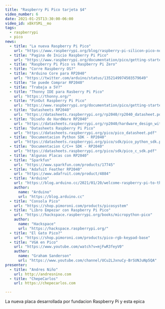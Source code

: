 ```yaml
---
title: "Raspberry Pi Pico tarjeta $4"
video_number: 6
date: 2021-01-25T13:30:00-06:00
video_id: xBkYSMi__mo
tags:
  - raspberrypi
  - pico
news:
  - title: "La nueva Raspberry Pi Pico"
    url: "https://www.raspberrypi.org/blog/raspberry-pi-silicon-pico-now-on-sale/"
  - title: "Pagina de Inicio Raspberry Pi Pico"
    url: "https://www.raspberrypi.org/documentation/pico/getting-started/"
  - title: "Raspberry Pi Pico vs Raspberry Pi Zero"
  - title: "Corre Raspberry OS?"
  - title: "Arduino Core para RP2040"
    url: "https://twitter.com/arduino/status/1352149974503579649"
  - title: "Se puede Comprar RP2040"
  - title: "Trabaja a 5V?"
  - title: "Thonny IDE para Rasberry Pi Pico"
    url: "https://thonny.org/"
  - title: "PinOut Raspberry Pi Pico"
    url: "https://www.raspberrypi.org/documentation/pico/getting-started/static/15243f1ffd3b8ee646a1708bf4c0e866/Pico-R3-Pinout.svg"
  - title: "Datasheets RP2040"
    url: "https://datasheets.raspberrypi.org/rp2040/rp2040_datasheet.pdf"
  - title: "Diseño de HardWare RP2040"
    url: "https://datasheets.raspberrypi.org/rp2040/hardware_design_with_rp2040.pdf"
  - title: "Datasheets Raspberry Pi Pico"
    url: "https://datasheets.raspberrypi.org/pico/pico_datasheet.pdf"
  - title: "Documentacion Python SDK - RP2040"
    url: "https://datasheets.raspberrypi.org/pico/sdk/pico_python_sdk.pdf"
  - title: "Documentacion C/C++ SDK - RP2040"
    url: "https://datasheets.raspberrypi.org/pico/sdk/pico_c_sdk.pdf"
  - title: "Algunas Placas con RP2040"
  - title: "Sparkfun"
    url: "https://www.sparkfun.com/products/17745"
  - title: "Adafuit Feather RP2040"
    url: "https://www.adafruit.com/product/4884"
  - title: "Arduino"
    url: "https://blog.arduino.cc/2021/01/20/welcome-raspberry-pi-to-the-world-of-microcontrollers/"
    author:
      name: "Arduino"
      url: "https://blog.arduino.cc"
  - title: "Consola Pico"
    url: "https://shop.pimoroni.com/products/picosystem"
  - title: "Libro Empezar con Raspberry Pi Pico"
    url: "https://hackspace.raspberrypi.org/books/micropython-pico"
    author:
      name: "Hackspace"
      url: "https://hackspace.raspberrypi.org/"
  - title: "El Gato Pico?"
    url: "https://shop.pimoroni.com/products/pico-rgb-keypad-base"
  - title: "VGA en Pico"
    url: "https://www.youtube.com/watch?v=mjFwR3feyV0"
    author:
      name: "Graham Sanderson"
      url: "https://www.youtube.com/channel/UCu2LJxnuCy-BrSUNJuNp5QA"
presenter:
  - title: "Andres Niño"
    url: http://andresnino.com
  - title: "ChepeCarlos"
    url: https://chepecarlos.com

---
```


La nueva placa desarrollada por fundacion Raspberry Pi y esta epica
